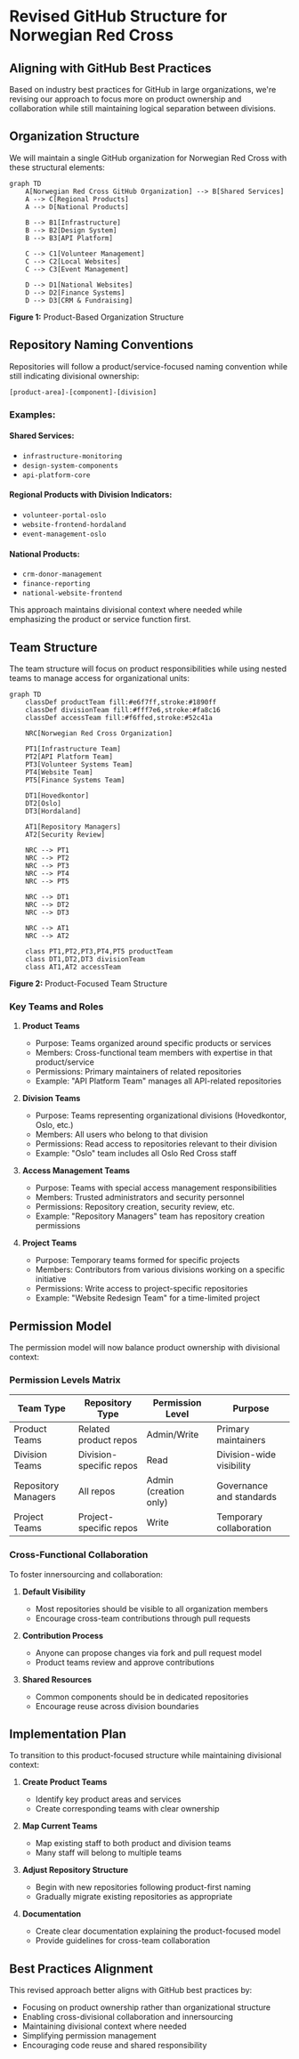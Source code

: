 # Revised GitHub Structure for Norwegian Red Cross

## Aligning with GitHub Best Practices

Based on industry best practices for GitHub in large organizations, we're revising our approach to focus more on product ownership and collaboration while still maintaining logical separation between divisions.

## Organization Structure

We will maintain a single GitHub organization for Norwegian Red Cross with these structural elements:

```mermaid
graph TD
    A[Norwegian Red Cross GitHub Organization] --> B[Shared Services]
    A --> C[Regional Products]
    A --> D[National Products]
    
    B --> B1[Infrastructure]
    B --> B2[Design System]
    B --> B3[API Platform]
    
    C --> C1[Volunteer Management]
    C --> C2[Local Websites]
    C --> C3[Event Management]
    
    D --> D1[National Websites]
    D --> D2[Finance Systems]
    D --> D3[CRM & Fundraising]
```

**Figure 1:** Product-Based Organization Structure

## Repository Naming Conventions

Repositories will follow a product/service-focused naming convention while still indicating divisional ownership:

```
[product-area]-[component]-[division]
```

### Examples:

#### Shared Services:
- `infrastructure-monitoring`
- `design-system-components`
- `api-platform-core`

#### Regional Products with Division Indicators:
- `volunteer-portal-oslo`
- `website-frontend-hordaland`
- `event-management-oslo`

#### National Products:
- `crm-donor-management`
- `finance-reporting`
- `national-website-frontend`

This approach maintains divisional context where needed while emphasizing the product or service function first.

## Team Structure

The team structure will focus on product responsibilities while using nested teams to manage access for organizational units:

```mermaid
graph TD
    classDef productTeam fill:#e6f7ff,stroke:#1890ff
    classDef divisionTeam fill:#fff7e6,stroke:#fa8c16
    classDef accessTeam fill:#f6ffed,stroke:#52c41a

    NRC[Norwegian Red Cross Organization]
    
    PT1[Infrastructure Team]
    PT2[API Platform Team]
    PT3[Volunteer Systems Team]
    PT4[Website Team]
    PT5[Finance Systems Team]
    
    DT1[Hovedkontor]
    DT2[Oslo]
    DT3[Hordaland]
    
    AT1[Repository Managers]
    AT2[Security Review]
    
    NRC --> PT1
    NRC --> PT2
    NRC --> PT3
    NRC --> PT4
    NRC --> PT5
    
    NRC --> DT1
    NRC --> DT2
    NRC --> DT3
    
    NRC --> AT1
    NRC --> AT2
    
    class PT1,PT2,PT3,PT4,PT5 productTeam
    class DT1,DT2,DT3 divisionTeam
    class AT1,AT2 accessTeam
```

**Figure 2:** Product-Focused Team Structure

### Key Teams and Roles

1. **Product Teams**
   - Purpose: Teams organized around specific products or services
   - Members: Cross-functional team members with expertise in that product/service
   - Permissions: Primary maintainers of related repositories
   - Example: "API Platform Team" manages all API-related repositories

2. **Division Teams**
   - Purpose: Teams representing organizational divisions (Hovedkontor, Oslo, etc.)
   - Members: All users who belong to that division
   - Permissions: Read access to repositories relevant to their division
   - Example: "Oslo" team includes all Oslo Red Cross staff

3. **Access Management Teams**
   - Purpose: Teams with special access management responsibilities
   - Members: Trusted administrators and security personnel
   - Permissions: Repository creation, security review, etc.
   - Example: "Repository Managers" team has repository creation permissions

4. **Project Teams**
   - Purpose: Temporary teams formed for specific projects
   - Members: Contributors from various divisions working on a specific initiative
   - Permissions: Write access to project-specific repositories
   - Example: "Website Redesign Team" for a time-limited project

## Permission Model

The permission model will now balance product ownership with divisional context:

### Permission Levels Matrix

| Team Type | Repository Type | Permission Level | Purpose |
|-----------|----------------|------------------|---------|
| Product Teams | Related product repos | Admin/Write | Primary maintainers |
| Division Teams | Division-specific repos | Read | Division-wide visibility |
| Repository Managers | All repos | Admin (creation only) | Governance and standards |
| Project Teams | Project-specific repos | Write | Temporary collaboration |

### Cross-Functional Collaboration

To foster innersourcing and collaboration:

1. **Default Visibility**
   - Most repositories should be visible to all organization members
   - Encourage cross-team contributions through pull requests

2. **Contribution Process**
   - Anyone can propose changes via fork and pull request model
   - Product teams review and approve contributions

3. **Shared Resources**
   - Common components should be in dedicated repositories
   - Encourage reuse across division boundaries

## Implementation Plan

To transition to this product-focused structure while maintaining divisional context:

1. **Create Product Teams**
   - Identify key product areas and services
   - Create corresponding teams with clear ownership

2. **Map Current Teams**
   - Map existing staff to both product and division teams
   - Many staff will belong to multiple teams

3. **Adjust Repository Structure**
   - Begin with new repositories following product-first naming
   - Gradually migrate existing repositories as appropriate

4. **Documentation**
   - Create clear documentation explaining the product-focused model
   - Provide guidelines for cross-team collaboration

## Best Practices Alignment

This revised approach better aligns with GitHub best practices by:

- Focusing on product ownership rather than organizational structure
- Enabling cross-divisional collaboration and innersourcing
- Maintaining divisional context where needed
- Simplifying permission management
- Encouraging code reuse and shared responsibility